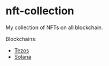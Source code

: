 # nft-collection
My collection of NFTs on all blockchain.

Blockchains:
  - [Tezos](./tezos/index.md)
  - [Solana](./solana/index.md)
